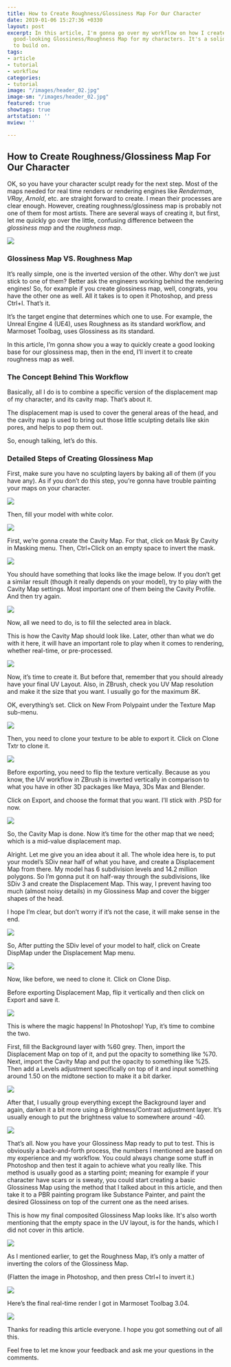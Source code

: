 ```yaml
---
title: How to Create Roughness/Glossiness Map For Our Character
date: 2019-01-06 15:27:36 +0330
layout: post
excerpt: In this article, I'm gonna go over my workflow on how I create a quick but
  good-looking Glossiness/Roughness Map for my characters. It's a solid starting point
  to build on.
tags:
- article
- tutorial
- workflow
categories:
- tutorial
image: "/images/header_02.jpg"
image-sm: "/images/header_02.jpg"
featured: true
showtags: true
artstation: ''
mview: ''

---
```

## How to Create Roughness/Glossiness Map For Our Character

OK, so you have your character sculpt ready for the next step. Most of the maps needed for real time renders or rendering engines like _Renderman_, _VRay_, _Arnold_, etc. are straight forward to create. I mean their processes are clear enough. However, creating roughness/glossiness map is probably not one of them for most artists. There are several ways of creating it, but first, let me quickly go over the little, confusing difference between the _glossiness map_ and the _roughness map_.

![](/images/01_head_sculpt.jpg)

### Glossiness Map VS. Roughness Map

It’s really simple, one is the inverted version of the other. Why don’t we just stick to one of them? Better ask the engineers working behind the rendering engines! So, for example if you create glossiness map, well, congrats, you have the other one as well. All it takes is to open it Photoshop, and press Ctrl+I. That’s it.

It’s the target engine that determines which one to use. For example, the Unreal Engine 4 (UE4), uses Roughness as its standard workflow, and Marmoset Toolbag, uses Glossiness as its standard.

In this article, I’m gonna show you a way to quickly create a good looking base for our glossiness map, then in the end, I’ll invert it to create roughness map as well.

### The Concept Behind This Workflow

Basically, all I do is to combine a specific version of the displacement map of my character, and its cavity map. That’s about it.

The displacement map is used to cover the general areas of the head, and the cavity map is used to bring out those little sculpting details like skin pores, and helps to pop them out.

So, enough talking, let’s do this.

### Detailed Steps of Creating Glossiness Map

First, make sure you have no sculpting layers by baking all of them (if you have any). As if you don’t do this step, you’re gonna have trouble painting your maps on your character.

![](/images/02_baking_layers.jpg)

Then, fill your model with white color.

![](/images/03_fill_color.jpg)

First, we’re gonna create the Cavity Map. For that, click on Mask By Cavity in Masking menu. Then, Ctrl+Click on an empty space to invert the mask.

![](/images/04_mask_by_cavity.jpg)

You should have something that looks like the image below. If you don’t get a similar result (though it really depends on your model), try to play with the Cavity Map settings. Most important one of them being the Cavity Profile. And then try again.

![](/images/05_head_masked.jpg)

Now, all we need to do, is to fill the selected area in black.

This is how the Cavity Map should look like. Later, other than what we do with it here, it will have an important role to play when it comes to rendering, whether real-time, or pre-processed.

![](/images/06_cavity_map.jpg)

Now, it’s time to create it. But before that, remember that you should already have your final UV Layout. Also, in ZBrush, check you UV Map resolution and make it the size that you want. I usually go for the maximum 8K.

OK, everything’s set. Click on New From Polypaint under the Texture Map sub-menu.

![](/images/07_creating_texture.jpg)

Then, you need to clone your texture to be able to export it. Click on Clone Txtr to clone it.

![](/images/08_cloning_texture.jpg)

Before exporting, you need to flip the texture vertically. Because as you know, the UV workflow in ZBrush is inverted vertically in comparison to what you have in other 3D packages like Maya, 3Ds Max and Blender.

Click on Export, and choose the format that you want. I’ll stick with .PSD for now.

![](/images/09_exporting_texture.jpg)

So, the Cavity Map is done. Now it’s time for the other map that we need; which is a mid-value displacement map.

Alright. Let me give you an idea about it all. The whole idea here is, to put your model’s SDiv near half of what you have, and create a Displacement Map from there. My model has 6 subdivision levels and 14.2 million polygons. So I’m gonna put it on half-way through the subdivisions, like SDiv 3 and create the Displacement Map. This way, I prevent having too much (almost noisy details) in my Glossiness Map and cover the bigger shapes of the head.

I hope I’m clear, but don’t worry if it’s not the case, it will make sense in the end.

![](/images/10_subdivision_level.jpg)

So, After putting the SDiv level of your model to half, click on Create DispMap under the Displacement Map menu.

![](/images/11_creating_disp_map.jpg)

Now, like before, we need to clone it. Click on Clone Disp.

Before exporting Displacement Map, flip it vertically and then click on Export and save it.

![](/images/12_exporting_disp_map.jpg)

This is where the magic happens! In Photoshop! Yup, it’s time to combine the two.

First, fill the Background layer with %60 grey. Then, import the Displacement Map on top of it, and put the opacity to something like %70. Next, import the Cavity Map and put the opacity to something like %25. Then add a Levels adjustment specifically on top of it and input something around 1.50 on the midtone section to make it a bit darker.

![](/images/13_photoshop_composite.jpg)

After that, I usually group everything except the Background layer and again, darken it a bit more using a Brightness/Contrast adjustment layer. It’s usually enough to put the brightness value to somewhere around -40.

![](/images/14_photoshop_adjustment_layer.jpg)

That’s all. Now you have your Glossiness Map ready to put to test. This is obviously a back-and-forth process, the numbers I mentioned are based on my experience and my workflow. You could always change some stuff in Photoshop and then test it again to achieve what you really like. This method is usually good as a starting point; meaning for example if your character have scars or is sweaty, you could start creating a basic Glossiness Map using the method that I talked about in this article, and then take it to a PBR painting program like Substance Painter, and paint the desired Glossiness on top of the current one as the need arises.

This is how my final composited Glossiness Map looks like. It's also worth mentioning that the empty space in the UV layout, is for the hands, which I did not cover in this article.

![](/images/15_glossiness_map.jpg)

As I mentioned earlier, to get the Roughness Map, it’s only a matter of inverting the colors of the Glossiness Map.

(Flatten the image in Photoshop, and then press Ctrl+I to invert it.)

![](/images/16_roughness_map.jpg)

Here’s the final real-time render I got in Marmoset Toolbag 3.04.

![](/images/17_head_final_render.jpg)

Thanks for reading this article everyone. I hope you got something out of all this.

Feel free to let me know your feedback and ask me your questions in the comments.